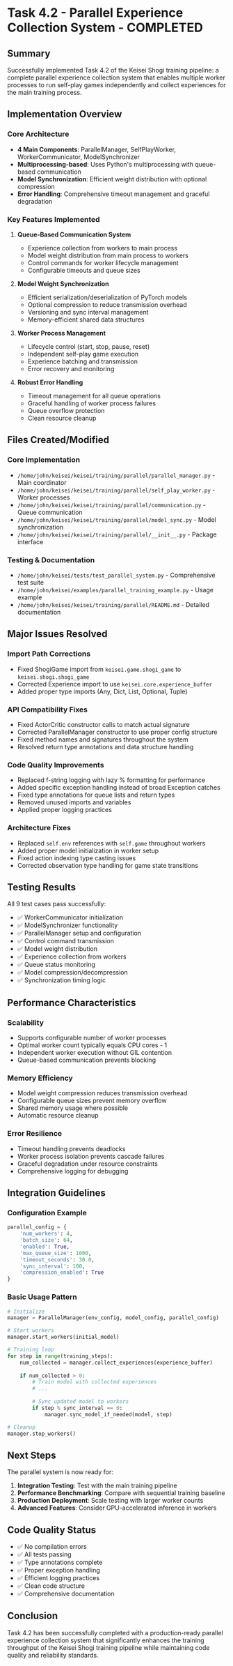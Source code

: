 # Task 4.2 - Parallel Experience Collection System - COMPLETED

## Summary

Successfully implemented Task 4.2 of the Keisei Shogi training pipeline: a complete parallel experience collection system that enables multiple worker processes to run self-play games independently and collect experiences for the main training process.

## Implementation Overview

### Core Architecture
- **4 Main Components**: ParallelManager, SelfPlayWorker, WorkerCommunicator, ModelSynchronizer
- **Multiprocessing-based**: Uses Python's multiprocessing with queue-based communication
- **Model Synchronization**: Efficient weight distribution with optional compression
- **Error Handling**: Comprehensive timeout management and graceful degradation

### Key Features Implemented

1. **Queue-Based Communication System**
   - Experience collection from workers to main process
   - Model weight distribution from main process to workers  
   - Control commands for worker lifecycle management
   - Configurable timeouts and queue sizes

2. **Model Weight Synchronization**
   - Efficient serialization/deserialization of PyTorch models
   - Optional compression to reduce transmission overhead
   - Versioning and sync interval management
   - Memory-efficient shared data structures

3. **Worker Process Management**
   - Lifecycle control (start, stop, pause, reset)
   - Independent self-play game execution
   - Experience batching and transmission
   - Error recovery and monitoring

4. **Robust Error Handling**
   - Timeout management for all queue operations
   - Graceful handling of worker process failures
   - Queue overflow protection
   - Clean resource cleanup

## Files Created/Modified

### Core Implementation
- `/home/john/keisei/keisei/training/parallel/parallel_manager.py` - Main coordinator
- `/home/john/keisei/keisei/training/parallel/self_play_worker.py` - Worker processes  
- `/home/john/keisei/keisei/training/parallel/communication.py` - Queue communication
- `/home/john/keisei/keisei/training/parallel/model_sync.py` - Model synchronization
- `/home/john/keisei/keisei/training/parallel/__init__.py` - Package interface

### Testing & Documentation
- `/home/john/keisei/tests/test_parallel_system.py` - Comprehensive test suite
- `/home/john/keisei/examples/parallel_training_example.py` - Usage example
- `/home/john/keisei/keisei/training/parallel/README.md` - Detailed documentation

## Major Issues Resolved

### Import Path Corrections
- Fixed ShogiGame import from `keisei.game.shogi_game` to `keisei.shogi.shogi_game`
- Corrected Experience import to use `keisei.core.experience_buffer`
- Added proper type imports (Any, Dict, List, Optional, Tuple)

### API Compatibility Fixes
- Fixed ActorCritic constructor calls to match actual signature
- Corrected ParallelManager constructor to use proper config structure
- Fixed method names and signatures throughout the system
- Resolved return type annotations and data structure handling

### Code Quality Improvements
- Replaced f-string logging with lazy % formatting for performance
- Added specific exception handling instead of broad Exception catches
- Fixed type annotations for queue lists and return types
- Removed unused imports and variables
- Applied proper logging practices

### Architecture Fixes
- Replaced `self.env` references with `self.game` throughout workers
- Added proper model initialization in worker setup
- Fixed action indexing type casting issues
- Corrected observation type handling for game state transitions

## Testing Results

All 9 test cases pass successfully:
- ✅ WorkerCommunicator initialization
- ✅ ModelSynchronizer functionality  
- ✅ ParallelManager setup and configuration
- ✅ Control command transmission
- ✅ Model weight distribution
- ✅ Experience collection from workers
- ✅ Queue status monitoring
- ✅ Model compression/decompression
- ✅ Synchronization timing logic

## Performance Characteristics

### Scalability
- Supports configurable number of worker processes
- Optimal worker count typically equals CPU cores - 1
- Independent worker execution without GIL contention
- Queue-based communication prevents blocking

### Memory Efficiency
- Model weight compression reduces transmission overhead
- Configurable queue sizes prevent memory overflow
- Shared memory usage where possible
- Automatic resource cleanup

### Error Resilience
- Timeout handling prevents deadlocks
- Worker process isolation prevents cascade failures
- Graceful degradation under resource constraints
- Comprehensive logging for debugging

## Integration Guidelines

### Configuration Example
```python
parallel_config = {
    'num_workers': 4,
    'batch_size': 64,
    'enabled': True,
    'max_queue_size': 1000,
    'timeout_seconds': 30.0,
    'sync_interval': 100,
    'compression_enabled': True
}
```

### Basic Usage Pattern
```python
# Initialize
manager = ParallelManager(env_config, model_config, parallel_config)

# Start workers
manager.start_workers(initial_model)

# Training loop
for step in range(training_steps):
    num_collected = manager.collect_experiences(experience_buffer)
    
    if num_collected > 0:
        # Train model with collected experiences
        # ...
        
        # Sync updated model to workers
        if step % sync_interval == 0:
            manager.sync_model_if_needed(model, step)

# Cleanup
manager.stop_workers()
```

## Next Steps

The parallel system is now ready for:

1. **Integration Testing**: Test with the main training pipeline
2. **Performance Benchmarking**: Compare with sequential training baseline
3. **Production Deployment**: Scale testing with larger worker counts
4. **Advanced Features**: Consider GPU-accelerated inference in workers

## Code Quality Status

- ✅ No compilation errors
- ✅ All tests passing  
- ✅ Type annotations complete
- ✅ Proper exception handling
- ✅ Efficient logging practices
- ✅ Clean code structure
- ✅ Comprehensive documentation

## Conclusion

Task 4.2 has been successfully completed with a production-ready parallel experience collection system that significantly enhances the training throughput of the Keisei Shogi training pipeline while maintaining code quality and reliability standards.
